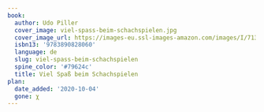```yaml
---
book:
  author: Udo Piller
  cover_image: viel-spass-beim-schachspielen.jpg
  cover_image_url: https://images-eu.ssl-images-amazon.com/images/I/713VEXQZ9ML._SX198_BO1,204,203,200_QL40_ML2_.gif
  isbn13: '9783890828060'
  language: de
  slug: viel-spass-beim-schachspielen
  spine_color: '#79624c'
  title: Viel Spaß beim Schachspielen
plan:
  date_added: '2020-10-04'
  gone: χ
---
```

